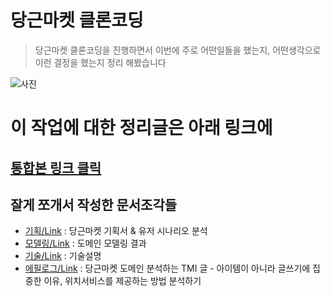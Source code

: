 # 당근마켓 클론코딩

> 당근마켓 클론코딩을 진행하면서 이번에 주로 어떤일들을 했는지, 어떤생각으로 이런 결정을 했는지 정리 해봤습니다

![사진](https://user-images.githubusercontent.com/31065684/150481671-27687c99-62ad-4b8a-a27a-c26a17978cd4.png)


# 이 작업에 대한 정리글은 아래 링크에

## [통합본 링크 클릭](https://velog.io/@d-h-k/%EB%8B%B9%EA%B7%BC%EB%A7%88%EC%BC%93-%ED%81%B4%EB%A1%A0%EC%BD%94%EB%94%A9-%EC%A0%95%EB%A6%AC%ED%95%98%EB%8A%94-%EA%B8%B4%EA%B8%80)


## 잘게 쪼개서 작성한 문서조각들
- [기획/Link](https://github.com/d-h-k/carrot-market/blob/main/asset/carrot_proposal.md) : 당근마켓 기획서 & 유저 시나리오 분석
- [모델링/Link](https://github.com/d-h-k/carrot-market/blob/main/asset/carrot_modeling.md) : 도메인 모델링 결과
- [기술/Link](https://github.com/d-h-k/carrot-market/blob/main/asset/carrot_tech.md) : 기술설명
- [에필로그/Link](https://github.com/d-h-k/carrot-market/blob/main/asset/carrot_analysis.md) : 당근마켓 도메인 분석하는 TMI 글 - 아이템이 아니라 글쓰기에 집중한 이유, 위치서비스를 제공하는 방법 분석하기

